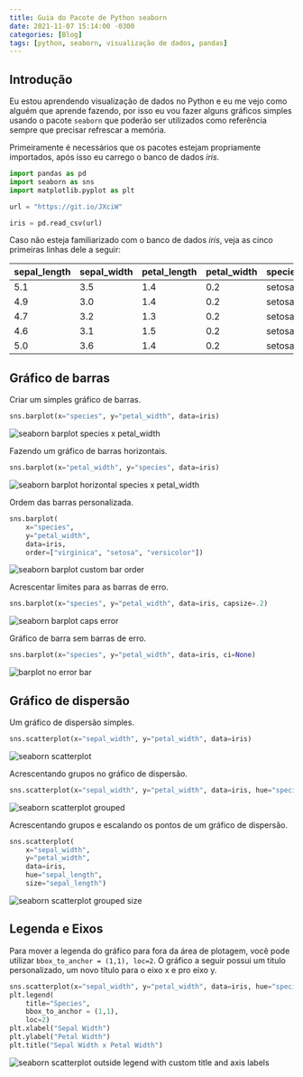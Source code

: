 ```yaml
---
title: Guia do Pacote de Python seaborn
date: 2021-11-07 15:14:00 -0300
categories: [Blog]
tags: [python, seaborn, visualização de dados, pandas]
---
```


## Introdução

Eu estou aprendendo visualização de dados no Python e eu me vejo como alguém que aprende fazendo, por isso eu vou fazer alguns gráficos simples usando o pacote `seaborn` que poderão ser utilizados como referência sempre que precisar refrescar a memória.

Primeiramente é necessários que os pacotes estejam propriamente importados, após isso eu carrego o banco de dados _iris_.

```python
import pandas as pd
import seaborn as sns
import matplotlib.pyplot as plt

url = "https://git.io/JXciW"

iris = pd.read_csv(url)
```

Caso não esteja familiarizado com o banco de dados _iris_, veja as cinco primeiras linhas dele a seguir:

|sepal_length | sepal_width | petal_length | petal_width | species |
|----|-----|-----|-----|--------|
|5.1 | 3.5 | 1.4 | 0.2 | setosa |
|4.9 | 3.0 | 1.4 | 0.2 | setosa |
|4.7 | 3.2 | 1.3 | 0.2 | setosa |
|4.6 | 3.1 | 1.5 | 0.2 | setosa |
|5.0 | 3.6 | 1.4 | 0.2 | setosa |

## Gráfico de barras

Criar um simples gráfico de barras.

```python
sns.barplot(x="species", y="petal_width", data=iris)
```

![seaborn barplot species x petal_width](https://ik.imagekit.io/devmedeiros/python_seaborn/barplot_EGCCNkum4y.jpg?updatedAt=1636308224965)

Fazendo um gráfico de barras horizontais.

```python
sns.barplot(x="petal_width", y="species", data=iris)
```

![seaborn barplot horizontal species x petal_width](https://ik.imagekit.io/devmedeiros/python_seaborn/horizontal-barplot_pcHXoAQWTH.jpg?updatedAt=1636308226028)

Ordem das barras personalizada.

```python
sns.barplot(
    x="species",
    y="petal_width",
    data=iris,
    order=["virginica", "setosa", "versicolor"])
```

![seaborn barplot custom bar order](https://ik.imagekit.io/devmedeiros/python_seaborn/barplot-custom-order_hUl5vUQOi.jpg?updatedAt=1636308225481)

Acrescentar limites para as barras de erro.

```python
sns.barplot(x="species", y="petal_width", data=iris, capsize=.2)
```

![seaborn barplot caps error](https://ik.imagekit.io/devmedeiros/python_seaborn/barplot-cap-error-bar_xD7fHewAZ.jpg?updatedAt=1636308225172)

Gráfico de barra sem barras de erro.

```python
sns.barplot(x="species", y="petal_width", data=iris, ci=None)
```

![barplot no error bar](https://ik.imagekit.io/devmedeiros/python_seaborn/barplot-no-cap-error_5sf2jPDpBag.jpg?updatedAt=1636308225717)

## Gráfico de dispersão

Um gráfico de dispersão simples.

```python
sns.scatterplot(x="sepal_width", y="petal_width", data=iris)
```

![seaborn scatterplot](https://ik.imagekit.io/devmedeiros/python_seaborn/scatterplot_nj8frw1JV.jpg?updatedAt=1636308224619)

Acrescentando grupos no gráfico de dispersão.

```python
sns.scatterplot(x="sepal_width", y="petal_width", data=iris, hue="species")
```

![seaborn scatterplot grouped](https://ik.imagekit.io/devmedeiros/python_seaborn/scatterplot-grouped_JHOKt9xydY.jpg?updatedAt=1636308224802)

Acrescentando grupos e escalando os pontos de um gráfico de dispersão.

```python
sns.scatterplot(
    x="sepal_width",
    y="petal_width",
    data=iris,
    hue="sepal_length",
    size="sepal_length")
```

![seaborn scatterplot grouped size](https://ik.imagekit.io/devmedeiros/python_seaborn/scatterplot-grouped-size_mZJt-TjEv.jpg?updatedAt=1636308224806)

## Legenda e Eixos

Para mover a legenda do gráfico para fora da área de plotagem, você pode utilizar `bbox_to_anchor = (1,1), loc=2`. O gráfico a seguir possui um titulo personalizado, um novo título para o eixo x e pro eixo y.

```python
sns.scatterplot(x="sepal_width", y="petal_width", data=iris, hue="species")
plt.legend(
    title="Species",
    bbox_to_anchor = (1,1),
    loc=2)
plt.xlabel("Sepal Width")
plt.ylabel("Petal Width")
plt.title("Sepal Width x Petal Width")
```

![seaborn scatterplot outside legend with custom title and axis labels](https://ik.imagekit.io/devmedeiros/python_seaborn/title-axis-outside-legend__zUIAf_2427.jpg?updatedAt=1636308224813)
